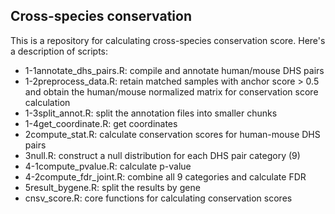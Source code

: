 ## Cross-species conservation

This is a repository for calculating cross-species conservation score. Here's a description of scripts:

- 1-1annotate_dhs_pairs.R: compile and annotate human/mouse DHS pairs
- 1-2preprocess_data.R: retain matched samples with anchor score > 0.5 and obtain the human/mouse normalized matrix for conservation score calculation
- 1-3split_annot.R: split the annotation files into smaller chunks
- 1-4get_coordinate.R: get coordinates
- 2compute_stat.R: calculate conservation scores for human-mouse DHS pairs
- 3null.R: construct a null distribution for each DHS pair category (9)
- 4-1compute_pvalue.R: calculate p-value
- 4-2compute_fdr_joint.R: combine all 9 categories and calculate FDR
- 5result_bygene.R: split the results by gene
- cnsv_score.R: core functions for calculating conservation scores

